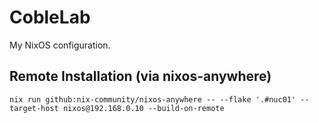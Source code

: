 # CobleLab

My NixOS configuration.

## Remote Installation (via nixos-anywhere)

```
nix run github:nix-community/nixos-anywhere -- --flake '.#nuc01' --target-host nixos@192.168.0.10 --build-on-remote
```
